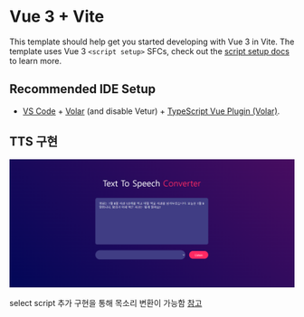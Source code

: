 # Vue 3 + Vite

This template should help get you started developing with Vue 3 in Vite. The template uses Vue 3 `<script setup>` SFCs, check out the [script setup docs](https://v3.vuejs.org/api/sfc-script-setup.html#sfc-script-setup) to learn more.

## Recommended IDE Setup

- [VS Code](https://code.visualstudio.com/) + [Volar](https://marketplace.visualstudio.com/items?itemName=Vue.volar) (and disable Vetur) + [TypeScript Vue Plugin (Volar)](https://marketplace.visualstudio.com/items?itemName=Vue.vscode-typescript-vue-plugin).

## TTS 구현
![TTS_prac](./img/image.png)

select script 추가 구현을 통해 목소리 변환이 가능함 [참고](https://www.youtube.com/watch?v=3oDNqHZ7UKY&ab_channel=GreatStack)